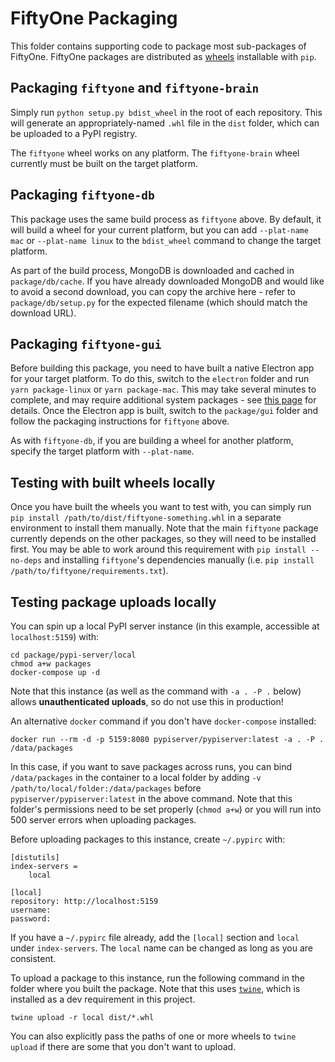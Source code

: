 # FiftyOne Packaging

This folder contains supporting code to package most sub-packages of FiftyOne.
FiftyOne packages are distributed as [wheels](https://pythonwheels.com/)
installable with `pip`.

## Packaging `fiftyone` and `fiftyone-brain`

Simply run `python setup.py bdist_wheel` in the root of each repository. This
will generate an appropriately-named `.whl` file in the `dist` folder, which
can be uploaded to a PyPI registry.

The `fiftyone` wheel works on any platform. The `fiftyone-brain` wheel
currently must be built on the target platform.

## Packaging `fiftyone-db`

This package uses the same build process as `fiftyone` above. By default, it
will build a wheel for your current platform, but you can add `--plat-name mac`
or `--plat-name linux` to the `bdist_wheel` command to change the target
platform.

As part of the build process, MongoDB is downloaded and cached in
`package/db/cache`. If you have already downloaded MongoDB and would like to
avoid a second download, you can copy the archive here - refer to
`package/db/setup.py` for the expected filename (which should match the
download URL).

## Packaging `fiftyone-gui`

Before building this package, you need to have built a native Electron app for
your target platform. To do this, switch to the `electron` folder and run
`yarn package-linux` or `yarn package-mac`. This may take several minutes to
complete, and may require additional system packages - see
[this page](https://www.electron.build/multi-platform-build) for details. Once
the Electron app is built, switch to the `package/gui` folder and follow the
packaging instructions for `fiftyone` above.

As with `fiftyone-db`, if you are building a wheel for another platform,
specify the target platform with `--plat-name`.

## Testing with built wheels locally

Once you have built the wheels you want to test with, you can simply run
`pip install /path/to/dist/fiftyone-something.whl` in a separate environment to
install them manually. Note that the main `fiftyone` package currently depends
on the other packages, so they will need to be installed first. You may be able
to work around this requirement with `pip install --no-deps` and installing
`fiftyone`'s dependencies manually (i.e.
`pip install /path/to/fiftyone/requirements.txt`).

## Testing package uploads locally

You can spin up a local PyPI server instance (in this example, accessible at
`localhost:5159`) with:

```
cd package/pypi-server/local
chmod a+w packages
docker-compose up -d
```

Note that this instance (as well as the command with `-a . -P .` below) allows
**unauthenticated uploads**, so do not use this in production!

An alternative `docker` command if you don't have `docker-compose` installed:

```
docker run --rm -d -p 5159:8080 pypiserver/pypiserver:latest -a . -P . /data/packages
```

In this case, if you want to save packages across runs, you can bind
`/data/packages` in the container to a local folder by adding
`-v /path/to/local/folder:/data/packages` before `pypiserver/pypiserver:latest`
in the above command. Note that this folder's permissions need to be set
properly (`chmod a+w`) or you will run into 500 server errors when uploading
packages.

Before uploading packages to this instance, create `~/.pypirc` with:

```
[distutils]
index-servers =
    local

[local]
repository: http://localhost:5159
username:
password:
```

If you have a `~/.pypirc` file already, add the `[local]` section and `local`
under `index-servers`. The `local` name can be changed as long as you are
consistent.

To upload a package to this instance, run the following command in the folder
where you built the package. Note that this uses
[`twine`](https://pypi.org/project/twine/), which is installed as a dev
requirement in this project.

```
twine upload -r local dist/*.whl
```

You can also explicitly pass the paths of one or more wheels to `twine upload`
if there are some that you don't want to upload.
